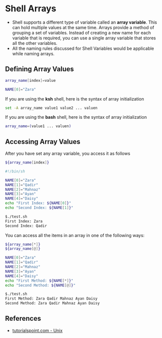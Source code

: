 # Shell Arrays

- Shell supports a different type of variable called an **array variable**. This can hold multiple values at the same time. Arrays provide a method of grouping a set of variables. Instead of creating a new name for each variable that is required, you can use a single array variable that stores all the other variables.
- All the naming rules discussed for Shell Variables would be applicable while naming arrays.

## Defining Array Values

```sh
array_name[index]=value
```

```sh
NAME[0]="Zara"
```

If you are using the **ksh** shell, here is the syntax of array initialization

```sh
set -A array_name value1 value2 ... valuen
```

If you are using the **bash** shell, here is the syntax of array initialization

```sh
array_name=(value1 ... valuen)
```

## Accessing Array Values

After you have set any array variable, you access it as follows

```sh
${array_name[index]}
```

```sh
#!/bin/sh

NAME[0]="Zara"
NAME[1]="Qadir"
NAME[2]="Mahnaz"
NAME[3]="Ayan"
NAME[4]="Daisy"
echo "First Index: ${NAME[0]}"
echo "Second Index: ${NAME[1]}"
```

```bash
$./test.sh
First Index: Zara
Second Index: Qadir
```

You can access all the items in an array in one of the following ways:

```sh
${array_name[*]}
${array_name[@]}
```

```sh
NAME[0]="Zara"
NAME[1]="Qadir"
NAME[2]="Mahnaz"
NAME[3]="Ayan"
NAME[4]="Daisy"
echo "First Method: ${NAME[*]}"
echo "Second Method: ${NAME[@]}"
```

```bash
$./test.sh
First Method: Zara Qadir Mahnaz Ayan Daisy
Second Method: Zara Qadir Mahnaz Ayan Daisy
```

## References

- [tutorialspoint.com - Unix](https://www.tutorialspoint.com/unix/unix-file-management.htm)
